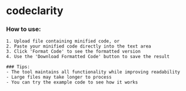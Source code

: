 # codeclarity
### How to use:
    1. Upload file containing minified code, or
    2. Paste your minified code directly into the text area
    3. Click 'Format Code' to see the formatted version
    4. Use the 'Download Formatted Code' button to save the result
    
    ### Tips:
    - The tool maintains all functionality while improving readability
    - Large files may take longer to process
    - You can try the example code to see how it works
   
